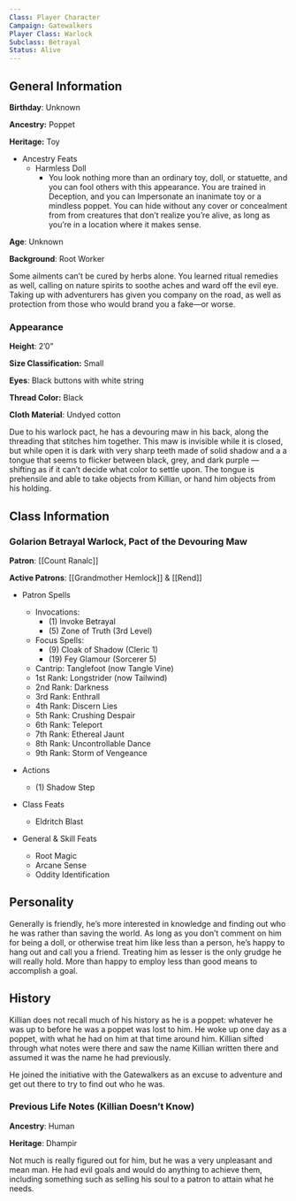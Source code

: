 ```yaml
---
Class: Player Character
Campaign: Gatewalkers
Player Class: Warlock
Subclass: Betrayal
Status: Alive
---
```

## General Information

**Birthday**: Unknown

**Ancestry:** Poppet

**Heritage:** Toy

- Ancestry Feats
    - Harmless Doll
        - You look nothing more than an ordinary toy, doll, or statuette, and you can fool others with this appearance. You are trained in Deception, and you can Impersonate an inanimate toy or a mindless poppet. You can hide without any cover or concealment from from creatures that don’t realize you’re alive, as long as you’re in a location where it makes sense.

**Age**: Unknown

**Background**: Root Worker

Some ailments can’t be cured by herbs alone. You learned ritual remedies as well, calling on nature spirits to soothe aches and ward off the evil eye. Taking up with adventurers has given you company on the road, as well as protection from those who would brand you a fake—or worse.

### Appearance

**Height**: 2’0”

**Size Classification:** Small

**Eyes**: Black buttons with white string

**Thread Color:** Black

**Cloth Material**: Undyed cotton

Due to his warlock pact, he has a devouring maw in his back, along the threading that stitches him together. This maw is invisible while it is closed, but while open it is dark with very sharp teeth made of solid shadow and a a tongue that seems to flicker between black, grey, and dark purple — shifting as if it can’t decide what color to settle upon. The tongue is prehensile and able to take objects from Killian, or hand him objects from his holding.

## Class Information

### Golarion Betrayal Warlock, Pact of the Devouring Maw

**Patron**: [[Count Ranalc]]

**Active Patrons**: [[Grandmother Hemlock]] & [[Rend]]

- Patron Spells
    - Invocations:
        - (1) Invoke Betrayal
        - (5) Zone of Truth (3rd Level)
    - Focus Spells:
        - (9) Cloak of Shadow (Cleric 1)
        - (19) Fey Glamour (Sorcerer 5)
    - Cantrip: Tanglefoot (now Tangle Vine)
    - 1st Rank: Longstrider (now Tailwind)
    - 2nd Rank: Darkness
    - 3rd Rank: Enthrall
    - 4th Rank: Discern Lies
    - 5th Rank: Crushing Despair
    - 6th Rank: Teleport
    - 7th Rank: Ethereal Jaunt
    - 8th Rank: Uncontrollable Dance
    - 9th Rank: Storm of Vengeance
- Actions
    - (1) Shadow Step

- Class Feats
    - Eldritch Blast
- General & Skill Feats
    - Root Magic
    - Arcane Sense
    - Oddity Identification

## Personality

Generally is friendly, he’s more interested in knowledge and finding out who he was rather than saving the world. As long as you don’t comment on him for being a doll, or otherwise treat him like less than a person, he’s happy to hang out and call you a friend. Treating him as lesser is the only grudge he will really hold. More than happy to employ less than good means to accomplish a goal.

## History

Killian does not recall much of his history as he is a poppet: whatever he was up to before he was a poppet was lost to him. He woke up one day as a poppet, with what he had on him at that time around him. Killian sifted through what notes were there and saw the name Killian written there and assumed it was the name he had previously.

He joined the initiative with the Gatewalkers as an excuse to adventure and get out there to try to find out who he was.

### Previous Life Notes (Killian Doesn’t Know)

**Ancestry**: Human

**Heritage**: Dhampir

Not much is really figured out for him, but he was a very unpleasant and mean man. He had evil goals and would do anything to achieve them, including something such as selling his soul to a patron to attain what he needs.